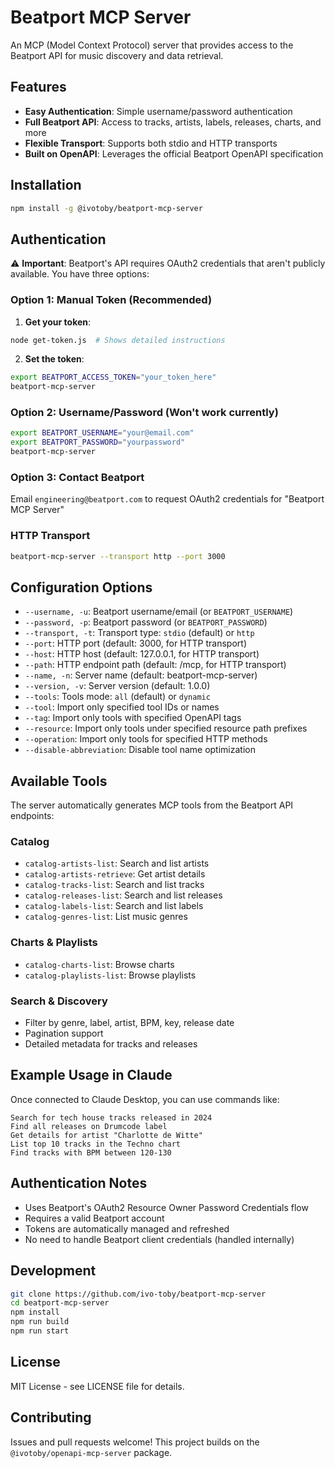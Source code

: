# Beatport MCP Server

An MCP (Model Context Protocol) server that provides access to the Beatport API for music discovery and data retrieval.

## Features

- **Easy Authentication**: Simple username/password authentication 
- **Full Beatport API**: Access to tracks, artists, labels, releases, charts, and more
- **Flexible Transport**: Supports both stdio and HTTP transports
- **Built on OpenAPI**: Leverages the official Beatport OpenAPI specification

## Installation

```bash
npm install -g @ivotoby/beatport-mcp-server
```

## Authentication

⚠️ **Important**: Beatport's API requires OAuth2 credentials that aren't publicly available. You have three options:

### Option 1: Manual Token (Recommended)

1. **Get your token**:
```bash
node get-token.js  # Shows detailed instructions
```

2. **Set the token**:
```bash
export BEATPORT_ACCESS_TOKEN="your_token_here"
beatport-mcp-server
```

### Option 2: Username/Password (Won't work currently)
```bash
export BEATPORT_USERNAME="your@email.com"
export BEATPORT_PASSWORD="yourpassword"
beatport-mcp-server
```

### Option 3: Contact Beatport
Email `engineering@beatport.com` to request OAuth2 credentials for "Beatport MCP Server"

### HTTP Transport

```bash
beatport-mcp-server --transport http --port 3000
```

## Configuration Options

- `--username, -u`: Beatport username/email (or `BEATPORT_USERNAME`)
- `--password, -p`: Beatport password (or `BEATPORT_PASSWORD`)
- `--transport, -t`: Transport type: `stdio` (default) or `http`
- `--port`: HTTP port (default: 3000, for HTTP transport)
- `--host`: HTTP host (default: 127.0.0.1, for HTTP transport)
- `--path`: HTTP endpoint path (default: /mcp, for HTTP transport)
- `--name, -n`: Server name (default: beatport-mcp-server)
- `--version, -v`: Server version (default: 1.0.0)
- `--tools`: Tools mode: `all` (default) or `dynamic`
- `--tool`: Import only specified tool IDs or names
- `--tag`: Import only tools with specified OpenAPI tags
- `--resource`: Import only tools under specified resource path prefixes
- `--operation`: Import only tools for specified HTTP methods
- `--disable-abbreviation`: Disable tool name optimization

## Available Tools

The server automatically generates MCP tools from the Beatport API endpoints:

### Catalog
- `catalog-artists-list`: Search and list artists
- `catalog-artists-retrieve`: Get artist details
- `catalog-tracks-list`: Search and list tracks
- `catalog-releases-list`: Search and list releases
- `catalog-labels-list`: Search and list labels
- `catalog-genres-list`: List music genres

### Charts & Playlists
- `catalog-charts-list`: Browse charts
- `catalog-playlists-list`: Browse playlists

### Search & Discovery
- Filter by genre, label, artist, BPM, key, release date
- Pagination support
- Detailed metadata for tracks and releases

## Example Usage in Claude

Once connected to Claude Desktop, you can use commands like:

```
Search for tech house tracks released in 2024
Find all releases on Drumcode label
Get details for artist "Charlotte de Witte"
List top 10 tracks in the Techno chart
Find tracks with BPM between 120-130
```

## Authentication Notes

- Uses Beatport's OAuth2 Resource Owner Password Credentials flow
- Requires a valid Beatport account
- Tokens are automatically managed and refreshed
- No need to handle Beatport client credentials (handled internally)

## Development

```bash
git clone https://github.com/ivo-toby/beatport-mcp-server
cd beatport-mcp-server
npm install
npm run build
npm run start
```

## License

MIT License - see LICENSE file for details.

## Contributing

Issues and pull requests welcome! This project builds on the `@ivotoby/openapi-mcp-server` package.
